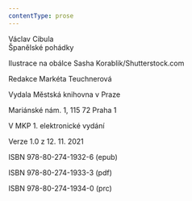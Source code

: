 ```yaml
---
contentType: prose
---
```


Václav Cibula  
Španělské pohádky

Ilustrace na obálce Sasha Korablik/Shutterstock.com

  

Redakce Markéta Teuchnerová

Vydala Městská knihovna v Praze

  

Mariánské nám. 1, 115 72 Praha 1

V MKP 1. elektronické vydání

  

Verze 1.0 z 12. 11. 2021

ISBN 978-80-274-1932-6 (epub)

  

ISBN 978-80-274-1933-3 (pdf)

  

ISBN 978-80-274-1934-0 (prc)

